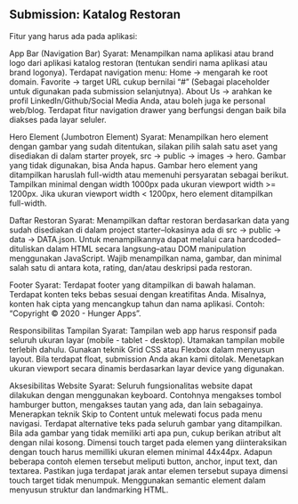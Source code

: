 ## Submission: Katalog Restoran

Fitur yang harus ada pada aplikasi: 

App Bar (Navigation Bar)
Syarat:
Menampilkan nama aplikasi atau brand logo dari aplikasi katalog restoran (tentukan sendiri nama aplikasi atau brand logonya).
Terdapat navigation menu:
Home → mengarah ke root domain.
Favorite → target URL cukup bernilai “#” (Sebagai placeholder untuk digunakan pada submission selanjutnya).
About Us → arahkan ke profil LinkedIn/Github/Social Media Anda, atau boleh juga ke personal web/blog.
Terdapat fitur navigation drawer yang berfungsi dengan baik bila diakses pada layar seluler.

Hero Element (Jumbotron Element)
Syarat:
Menampilkan hero element dengan gambar yang sudah ditentukan, silakan pilih salah satu aset yang disediakan di dalam starter proyek, src → public → images → hero. Gambar yang tidak digunakan, bisa Anda hapus.
Gambar hero element yang ditampilkan haruslah full-width atau memenuhi persyaratan sebagai berikut. 
Tampilkan minimal dengan width 1000px pada ukuran viewport width >= 1200px.
Jika ukuran viewport width < 1200px, hero element ditampilkan full-width.

Daftar Restoran
Syarat:
Menampilkan daftar restoran berdasarkan data yang sudah disediakan di dalam project starter–lokasinya ada di src → public → data → DATA.json. Untuk menampilkannya dapat melalui cara hardcoded–dituliskan dalam HTML secara langsung–atau DOM manipulation menggunakan JavaScript.
Wajib menampilkan nama, gambar, dan minimal salah satu di antara kota, rating, dan/atau deskripsi pada restoran.

Footer
Syarat:
Terdapat footer yang ditampilkan di bawah halaman.
Terdapat konten teks bebas sesuai dengan kreatifitas Anda. Misalnya, konten hak cipta yang mencangkup tahun dan nama aplikasi. Contoh: “Copyright © 2020 - Hunger Apps”.

Responsibilitas Tampilan
Syarat:
Tampilan web app harus responsif pada seluruh ukuran layar (mobile - tablet - desktop). Utamakan tampilan mobile terlebih dahulu.
Gunakan teknik Grid CSS atau Flexbox dalam menyusun layout. Bila terdapat float, submission Anda akan kami ditolak.
Menetapkan ukuran viewport secara dinamis berdasarkan layar device yang digunakan.

Aksesibilitas Website
Syarat:
Seluruh fungsionalitas website dapat dilakukan dengan menggunakan keyboard. Contohnya mengakses tombol hamburger button, mengakses tautan yang ada, dan lain sebagainya.
Menerapkan teknik Skip to Content untuk melewati focus pada menu navigasi.
Terdapat alternative teks pada seluruh gambar yang ditampilkan. Bila ada gambar yang tidak memiliki arti apa pun, cukup berikan atribut alt dengan nilai kosong. 
Dimensi touch target pada elemen yang diinteraksikan dengan touch harus memilliki ukuran elemen minimal 44x44px. Adapun beberapa contoh elemen tersebut meliputi button, anchor, input text, dan textarea.
Pastikan juga terdapat jarak antar elemen tersebut supaya dimensi touch target tidak menumpuk.
Menggunakan semantic element dalam menyusun struktur dan landmarking HTML.

